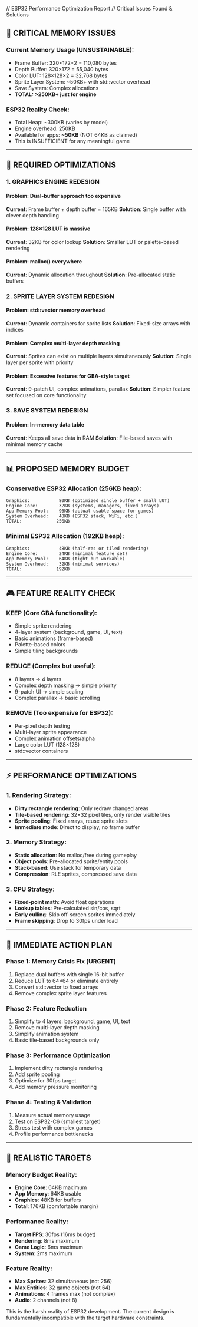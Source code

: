 // ESP32 Performance Optimization Report
// Critical Issues Found & Solutions

## 🚨 CRITICAL MEMORY ISSUES

### Current Memory Usage (UNSUSTAINABLE):
- Frame Buffer: 320×172×2 = 110,080 bytes
- Depth Buffer: 320×172 = 55,040 bytes  
- Color LUT: 128×128×2 = 32,768 bytes
- Sprite Layer System: ~50KB+ with std::vector overhead
- Save System: Complex allocations
- **TOTAL: >250KB+ just for engine**

### ESP32 Reality Check:
- Total Heap: ~300KB (varies by model)
- Engine overhead: 250KB  
- Available for apps: **~50KB** (NOT 64KB as claimed)
- This is INSUFFICIENT for any meaningful game

---

## 🔧 REQUIRED OPTIMIZATIONS

### 1. GRAPHICS ENGINE REDESIGN

#### Problem: Dual-buffer approach too expensive
**Current**: Frame buffer + depth buffer = 165KB
**Solution**: Single buffer with clever depth handling

#### Problem: 128×128 LUT is massive  
**Current**: 32KB for color lookup
**Solution**: Smaller LUT or palette-based rendering

#### Problem: malloc() everywhere
**Current**: Dynamic allocation throughout
**Solution**: Pre-allocated static buffers

### 2. SPRITE LAYER SYSTEM REDESIGN  

#### Problem: std::vector memory overhead
**Current**: Dynamic containers for sprite lists
**Solution**: Fixed-size arrays with indices

#### Problem: Complex multi-layer depth masking
**Current**: Sprites can exist on multiple layers simultaneously
**Solution**: Single layer per sprite with priority

#### Problem: Excessive features for GBA-style target
**Current**: 9-patch UI, complex animations, parallax
**Solution**: Simpler feature set focused on core functionality

### 3. SAVE SYSTEM REDESIGN

#### Problem: In-memory data table
**Current**: Keeps all save data in RAM
**Solution**: File-based saves with minimal memory cache

---

## 📊 PROPOSED MEMORY BUDGET

### Conservative ESP32 Allocation (256KB heap):
```
Graphics:           80KB (optimized single buffer + small LUT)
Engine Core:        32KB (systems, managers, fixed arrays)
App Memory Pool:    96KB (actual usable space for games)  
System Overhead:    48KB (ESP32 stack, WiFi, etc.)
TOTAL:             256KB
```

### Minimal ESP32 Allocation (192KB heap):
```
Graphics:           48KB (half-res or tiled rendering)
Engine Core:        24KB (minimal feature set)
App Memory Pool:    64KB (tight but workable)
System Overhead:    32KB (minimal services)
TOTAL:             192KB
```

---

## 🎮 FEATURE REALITY CHECK

### KEEP (Core GBA functionality):
- Simple sprite rendering
- 4-layer system (background, game, UI, text)
- Basic animations (frame-based)
- Palette-based colors
- Simple tiling backgrounds

### REDUCE (Complex but useful):
- 8 layers → 4 layers
- Complex depth masking → simple priority
- 9-patch UI → simple scaling
- Complex parallax → basic scrolling

### REMOVE (Too expensive for ESP32):
- Per-pixel depth testing
- Multi-layer sprite appearance
- Complex animation offsets/alpha
- Large color LUT (128×128)
- std::vector containers

---

## ⚡ PERFORMANCE OPTIMIZATIONS

### 1. Rendering Strategy:
- **Dirty rectangle rendering**: Only redraw changed areas
- **Tile-based rendering**: 32×32 pixel tiles, only render visible tiles
- **Sprite pooling**: Fixed arrays, reuse sprite slots
- **Immediate mode**: Direct to display, no frame buffer

### 2. Memory Strategy:
- **Static allocation**: No malloc/free during gameplay
- **Object pools**: Pre-allocated sprite/entity pools  
- **Stack-based**: Use stack for temporary data
- **Compression**: RLE sprites, compressed save data

### 3. CPU Strategy:
- **Fixed-point math**: Avoid float operations
- **Lookup tables**: Pre-calculated sin/cos, sqrt
- **Early culling**: Skip off-screen sprites immediately
- **Frame skipping**: Drop to 30fps under load

---

## 🔄 IMMEDIATE ACTION PLAN

### Phase 1: Memory Crisis Fix (URGENT)
1. Replace dual buffers with single 16-bit buffer
2. Reduce LUT to 64×64 or eliminate entirely  
3. Convert std::vector to fixed arrays
4. Remove complex sprite layer features

### Phase 2: Feature Reduction
1. Simplify to 4 layers: background, game, UI, text
2. Remove multi-layer depth masking
3. Simplify animation system
4. Basic tile-based backgrounds only

### Phase 3: Performance Optimization  
1. Implement dirty rectangle rendering
2. Add sprite pooling
3. Optimize for 30fps target
4. Add memory pressure monitoring

### Phase 4: Testing & Validation
1. Measure actual memory usage
2. Test on ESP32-C6 (smallest target)
3. Stress test with complex games
4. Profile performance bottlenecks

---

## 🎯 REALISTIC TARGETS

### Memory Budget Reality:
- **Engine Core**: 64KB maximum
- **App Memory**: 64KB usable
- **Graphics**: 48KB for buffers
- **Total**: 176KB (comfortable margin)

### Performance Reality:
- **Target FPS**: 30fps (16ms budget)
- **Rendering**: 8ms maximum
- **Game Logic**: 6ms maximum  
- **System**: 2ms maximum

### Feature Reality:
- **Max Sprites**: 32 simultaneous (not 256)
- **Max Entities**: 32 game objects (not 64)
- **Animations**: 4 frames max (not complex)
- **Audio**: 2 channels (not 8)

This is the harsh reality of ESP32 development. The current design is fundamentally incompatible with the target hardware constraints.
